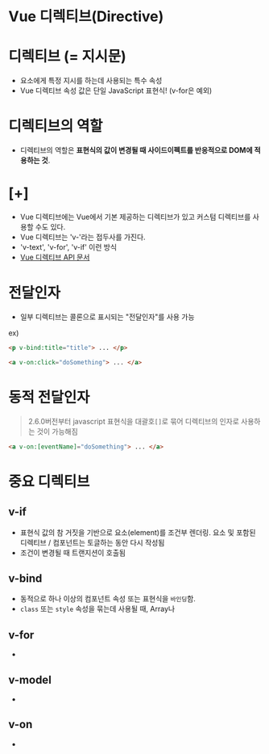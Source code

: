 # Vue 디렉티브(Directive)

# 디렉티브 (= 지시문)

- 요소에게 특정 지시를 하는데 사용되는 특수 속성
- Vue 디렉티브 속성 값은 단일 JavaScript 표현식! (v-for은 예외)

# 디렉티브의 역할

- 디렉티브의 역할은 **표현식의 값이 변경될 때 사이드이펙트를 반응적으로 DOM에 적용하는 것**.

# [+]
- Vue 디렉티브에는 Vue에서 기본 제공하는 디렉티브가 있고 커스텀 디렉티브를 사용할 수도 있다.
- Vue 디렉티브는 'v-'라는 접두사를 가진다.
- 'v-text', 'v-for', 'v-if' 이런 방식
- [Vue 디렉티브 API 문서](https://kr.vuejs.org/v2/api/index.html#%EB%94%94%EB%A0%89%ED%8B%B0%EB%B8%8C)

# 전달인자
- 일부 디렉티브는 콜론으로 표시되는 "전달인자"를 사용 가능

ex)
``` html
<p v-bind:title="title"> ... </p>

<a v-on:click="doSomething"> ... </a>
```

# 동적 전달인자
> 2.6.0버전부터 javascript 표현식을 대괄호```[]```로 묶어 디렉티브의 인자로 사용하는 것이 가능해짐
``` html
<a v-on:[eventName]="doSomething"> ... </a>
```
# 중요 디렉티브 

## v-if
- 표현식 값의 참 거짓을 기반으로 요소(element)를 조건부 렌더링. 요소 및 포함된 디렉티브 / 컴포넌트는 토글하는 동안 다시 작성됨
- 조건이 변경될 때 트랜지션이 호출됨


## v-bind
- 동적으로 하나 이상의 컴포넌트 속성 또는 표현식을 ```바인딩```함.
- ```class``` 또는 ```style``` 속성을 묶는데 사용될 때, Array나 



## v-for
- 

## v-model
-

## v-on
-

